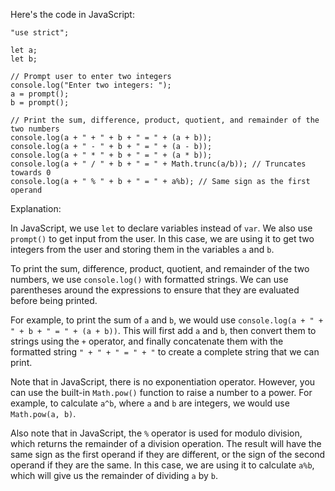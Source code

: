 
Here's the code in JavaScript:
```
"use strict";

let a;
let b;

// Prompt user to enter two integers
console.log("Enter two integers: ");
a = prompt();
b = prompt();

// Print the sum, difference, product, quotient, and remainder of the two numbers
console.log(a + " + " + b + " = " + (a + b));
console.log(a + " - " + b + " = " + (a - b));
console.log(a + " * " + b + " = " + (a * b));
console.log(a + " / " + b + " = " + Math.trunc(a/b)); // Truncates towards 0
console.log(a + " % " + b + " = " + a%b); // Same sign as the first operand
```
Explanation:

In JavaScript, we use `let` to declare variables instead of `var`. We also use `prompt()` to get input from the user. In this case, we are using it to get two integers from the user and storing them in the variables `a` and `b`.

To print the sum, difference, product, quotient, and remainder of the two numbers, we use `console.log()` with formatted strings. We can use parentheses around the expressions to ensure that they are evaluated before being printed.

For example, to print the sum of `a` and `b`, we would use `console.log(a + " + " + b + " = " + (a + b))`. This will first add `a` and `b`, then convert them to strings using the `+` operator, and finally concatenate them with the formatted string `" + " + " = " + "` to create a complete string that we can print.

Note that in JavaScript, there is no exponentiation operator. However, you can use the built-in `Math.pow()` function to raise a number to a power. For example, to calculate `a^b`, where `a` and `b` are integers, we would use `Math.pow(a, b)`.

Also note that in JavaScript, the `%` operator is used for modulo division, which returns the remainder of a division operation. The result will have the same sign as the first operand if they are different, or the sign of the second operand if they are the same. In this case, we are using it to calculate `a%b`, which will give us the remainder of dividing `a` by `b`.
